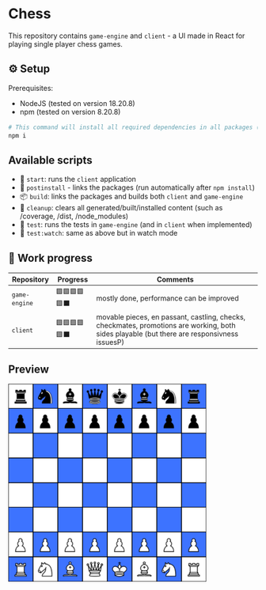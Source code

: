# Chess

This repository contains `game-engine` and `client` - a UI made in React for playing single player chess games.

## ⚙️ Setup

Prerequisites:

- NodeJS (tested on version 18.20.8)
- npm (tested on version 8.20.8)

```bash
# This command will install all required dependencies in all packages (thanks to npm workspaces)
npm i
```

## Available scripts

-   🚀 `start`: runs the `client` application
-   🔗 `postinstall` - links the packages (run automatically after `npm install`)
-   📦 `build`: links the packages and builds both `client` and `game-engine`
-   🧽 `cleanup`: clears all generated/built/installed content (such as /coverage, /dist, /node_modules)
-   🧪 `test`: runs the tests in `game-engine` (and in `client` when implemented)
-   🧪 `test:watch`: same as above but in watch mode

## 🚧 Work progress

| Repository    | Progress     | Comments                                                                                              |
| ------------- | ------------ | ----------------------------------------------------------------------------------------------------- |
| `game-engine` | 🟩🟩🟩🟩🟩⬛ | mostly done, performance can be improved                                                              |
| `client`      | 🟩🟩🟩🟩🟩⬛ | movable pieces, en passant, castling, checks, checkmates, promotions are working, both sides playable (but there are responsivness issuesP) |

## Preview

<img src="./preview.png" alt="" width="400" height="400"/>

